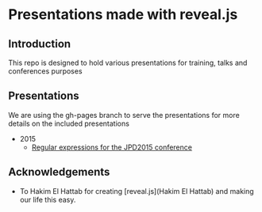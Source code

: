 Presentations made with reveal.js
=================================

## Introduction

This repo is designed to hold various presentations for training,
 talks and conferences purposes

## Presentations

We are using the gh-pages branch to serve the presentations for more details on the included presentations

* 2015
    * [Regular expressions for the JPD2015 conference][jpd2015]

## Acknowledgements

* To Hakim El Hattab for creating [reveal.js](Hakim El Hattab) and making our life this easy. 

[jpd2015]: http://www.juanelosua.com/presentations/2015/20150604-jpd2015-regexp/
